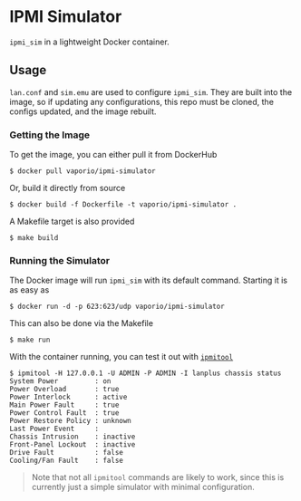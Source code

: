 # IPMI Simulator
`ipmi_sim` in a lightweight Docker container.

## Usage
`lan.conf` and `sim.emu` are used to configure `ipmi_sim`. They are built into the image,
so if updating any configurations, this repo must be cloned, the configs updated, and the
image rebuilt.

### Getting the Image
To get the image, you can either pull it from DockerHub

```console
$ docker pull vaporio/ipmi-simulator
```
 
 
Or, build it directly from source

```console
$ docker build -f Dockerfile -t vaporio/ipmi-simulator .
```

A Makefile target is also provided

```console
$ make build
```

### Running the Simulator
The Docker image will run `ipmi_sim` with its default command. Starting it is as easy as

```console
$ docker run -d -p 623:623/udp vaporio/ipmi-simulator
```

This can also be done via the Makefile

```console
$ make run
```

With the container running, you can test it out with [`ipmitool`](https://github.com/ipmitool/ipmitool)

```console
$ ipmitool -H 127.0.0.1 -U ADMIN -P ADMIN -I lanplus chassis status
System Power         : on
Power Overload       : true
Power Interlock      : active
Main Power Fault     : true
Power Control Fault  : true
Power Restore Policy : unknown
Last Power Event     : 
Chassis Intrusion    : inactive
Front-Panel Lockout  : inactive
Drive Fault          : false
Cooling/Fan Fault    : false
```

> Note that not all `ipmitool` commands are likely to work, since this is currently just
> a simple simulator with minimal configuration.
